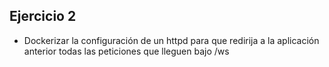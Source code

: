 ## Ejercicio 2

* Dockerizar la configuración de un httpd para que redirija a la aplicación anterior todas las peticiones que lleguen bajo /ws